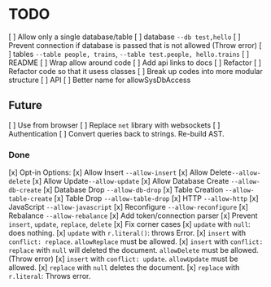 # TODO

[ ] Allow only a single database/table
  [ ] database `--db test,hello`
  [ ] Prevent connection if database is passed that is not allowed (Throw error)
  [ ] tables `--table people, trains`, `--table test.people, hello.trains`
[ ] README
  [ ] Wrap allow around code
  [ ] Add api links to docs
[ ] Refactor
  [ ] Refactor code so that it usess classes
  [ ] Break up codes into more modular structure
[ ] API
  [ ] Better name for allowSysDbAccess

## Future

[ ] Use from browser
  [ ] Replace `net` library with websockets
[ ] Authentication
[ ] Convert queries back to strings. Re-build AST.

### Done

[x] Opt-in Options:
  [x] Allow Insert `--allow-insert`
  [x] Allow Delete`--allow-delete`
  [x] Allow Update`--allow-update`
  [x] Allow Database Create `--allow-db-create`
  [x] Database Drop `--allow-db-drop`
  [x] Table Creation `--allow-table-create`
  [x] Table Drop `--allow-table-drop`
  [x] HTTP `--allow-http`
  [x] JavaScript `--allow-javascript`
  [x] Reconfigure `--allow-reconfigure`
  [x] Rebalance `--allow-rebalance`
[x] Add token/connection parser
[x] Prevent `insert`, `update`, `replace`, `delete`
[x] Fix corner cases
  [x] `update` with `null`: does nothing.
  [x] `update` with `r.literal()`: throws Error.
  [x] `insert` with `conflict: replace`. `allowReplace` must be allowed.
  [x] `insert` with `conflict: replace` with `null` will deleted the document. `allowDelete` must be allowed. (Throw error)
  [x] `insert` with `conflict: update`. `allowUpdate` must be allowed.
  [x] `replace` with `null` deletes the document.
  [x] `replace` with `r.literal`: Throws error.


#
